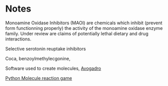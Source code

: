 # Notes

Monoamine Oxidase Inhibitors (MAOI) are chemicals which inhibit (prevent form functionning properly) the activity of the monoamine oxidase enzyme family.
Under review are claims of potentially lethal dietary and drug interactions.

Selective serotonin reuptake inhibitors

Coca, benzoylmethylecgonine, 

Software used to create molecules, [Avogadro](http://avogadro.cc/wiki/Main_Page)

[Python Molecule reaction game](https://github.com/Norberg/molecule)